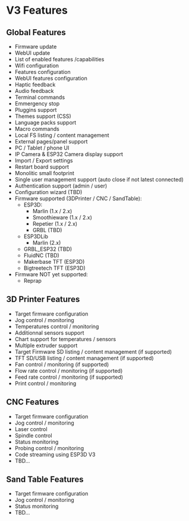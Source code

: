 # V3 Features

## Global Features
* Firmware update
* WebUI update
* List of enabled features /capabilities
* Wifi configuration
* Features configuration
* WebUI features configuration
* Haptic feedback
* Audio feedback
* Terminal commands
* Emmergency stop
* Pluggins support
* Themes support (CSS)
* Language packs support
* Macro commands
* Local FS listing / content management
* External pages/panel support 
* PC / Tablet / phone UI
* IP Camera & ESP32 Camera display support
* Import / Export settings
* Restart board support  
* Monolitic small footprint
* Single user management support (auto close if not latest connected)
* Authentication support (admin / user)
* Configuration wizard (TBD)
* Firmware supported (3DPrinter / CNC / SandTable):
  * ESP3D:
    * Marlin (1.x / 2.x)
    * Smoothieware (1.x / 2.x)
    * Repetier (1.x / 2.x)
    * GRBL (TBD)
  * ESP3DLib
    * Marlin (2.x)
  * GRBL_ESP32 (TBD)
  * FluidNC (TBD)
  * Makerbase TFT (ESP3D)
  * Bigtreetech TFT (ESP3D)
* Firmware NOT yet supported:
  * Reprap
  
## 3D Printer Features
  * Target firmware configuration
  * Jog control / monitoring
  * Temperatures control / monitoring
  * Additionnal sensors support
  * Chart support for temperatures / sensors
  * Multiple extruder support 
  * Target Firmware SD listing / content management (if supported)
  * TFT SD/USB listing / content management (if supported)
  * Fan control / monitoring (if supported)
  * Flow rate control / monitoring (if supported)
  * Feed rate control / monitoring (if supported)
  * Print control / monitoring

## CNC Features
  * Target firmware configuration
  * Jog control / monitoring
  * Laser control
  * Spindle control
  * Status monitoring
  * Probing control / monitoring
  * Code streaming using ESP3D V3
  * TBD...

## Sand Table Features
  * Target firmware configuration
  * Jog control / monitoring
  * Status monitoring
  * TBD...

  
  

